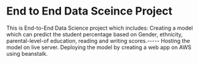 # End to End Data Sceince Project
This is End-to-End Data Science project which includes:
Creating a model which can predict the student percentage based on Gender, ethnicity, parental-level-of education, reading and writing scores.-----
Hosting the model on live server.
Deploying the model by creating a web app on AWS using beanstalk. 
